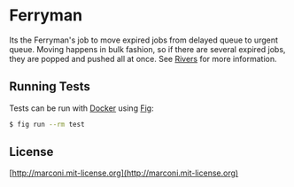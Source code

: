 # Ferryman

Its the Ferryman's job to move expired jobs from delayed queue to urgent queue. Moving happens in bulk fashion, so if there are several expired jobs, they are popped and pushed all at once. See [Rivers](https://github.com/marconi/rivers) for more information.

## Running Tests

Tests can be run with [Docker](http://www.docker.com) using [Fig](http://www.fig.sh):

```sh
$ fig run --rm test
```

## License

[http://marconi.mit-license.org](http://marconi.mit-license.org)

